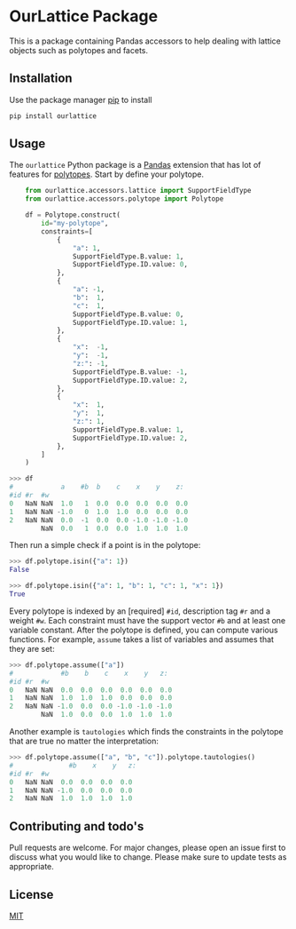 # OurLattice Package

This is a package containing Pandas accessors to help dealing with lattice objects such as
polytopes and facets. 

## Installation
Use the package manager [pip](https://pip.pypa.io/en/stable/) to install
```bash
pip install ourlattice
```

## Usage
The `ourlattice` Python package is a [Pandas](https://pandas.pydata.org/) extension that has lot of features for [polytopes](https://en.wikipedia.org/wiki/Polytope). Start by define your polytope.

```python
    from ourlattice.accessors.lattice import SupportFieldType
    from ourlattice.accessors.polytope import Polytope

    df = Polytope.construct(
        id="my-polytope",
        constraints=[
            {
                "a": 1,
                SupportFieldType.B.value: 1,
                SupportFieldType.ID.value: 0,
            },
            {
                "a": -1,
                "b":  1,
                "c":  1,
                SupportFieldType.B.value: 0,
                SupportFieldType.ID.value: 1,
            },
            {
                "x":  -1,
                "y":  -1,
                "z:": -1,
                SupportFieldType.B.value: -1,
                SupportFieldType.ID.value: 2,
            },
            {
                "x":  1,
                "y":  1,
                "z:": 1,
                SupportFieldType.B.value: 1,
                SupportFieldType.ID.value: 2,
            },
        ]
    )
```
```python
>>> df
#            a    #b  b    c    x    y    z:
#id #r  #w                                   
0   NaN NaN  1.0   1  0.0  0.0  0.0  0.0  0.0
1   NaN NaN -1.0   0  1.0  1.0  0.0  0.0  0.0
2   NaN NaN  0.0  -1  0.0  0.0 -1.0 -1.0 -1.0
        NaN  0.0   1  0.0  0.0  1.0  1.0  1.0
```
Then run a simple check if a point is in the polytope:
```python
>>> df.polytope.isin({"a": 1})
False

>>> df.polytope.isin({"a": 1, "b": 1, "c": 1, "x": 1})
True
```

Every polytope is indexed by an [required] `#id`, description tag `#r` and a weight `#w`. Each constraint must have the support vector `#b` and at least one variable constant. After the polytope is defined, you can compute various functions. For example, `assume` takes a list of variables and assumes that they are set:

```python
>>> df.polytope.assume(["a"])
#            #b    b    c    x    y   z:
#id #r  #w                               
0   NaN NaN  0.0  0.0  0.0  0.0  0.0  0.0
1   NaN NaN  1.0  1.0  1.0  0.0  0.0  0.0
2   NaN NaN -1.0  0.0  0.0 -1.0 -1.0 -1.0
        NaN  1.0  0.0  0.0  1.0  1.0  1.0
```

Another example is `tautologies` which finds the constraints in the polytope that are true no matter the interpretation:
```python
>>> df.polytope.assume(["a", "b", "c"]).polytope.tautologies()
#              #b    x    y   z:
#id #r  #w                     
0   NaN NaN  0.0  0.0  0.0  0.0
1   NaN NaN -1.0  0.0  0.0  0.0
2   NaN NaN  1.0  1.0  1.0  1.0
```

## Contributing and todo's
Pull requests are welcome. For major changes, please open an issue first to discuss what you would like to change.
Please make sure to update tests as appropriate.

## License
[MIT](https://choosealicense.com/licenses/mit/)